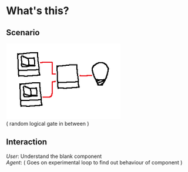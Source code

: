 # What's this?

## Scenario
![Image](../IMGS/6.png)  
( random logical gate in between )

## Interaction
*User*: Understand the blank component  
*Agent*: ( Goes on experimental loop to find out behaviour of component )